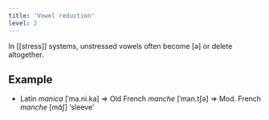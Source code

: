 ```yaml
---
title: 'Vowel reduction'
level: 2
---
```


In [[stress]] systems, unstressed vowels often become [ə] or delete altogether.

## Example

- Latin _manica_ [ˈma.ni.ka] => Old French _manche_ [ˈman.tʃə] => Mod. French _manche_ [mɑ̃ʃ] ‘sleeve’
